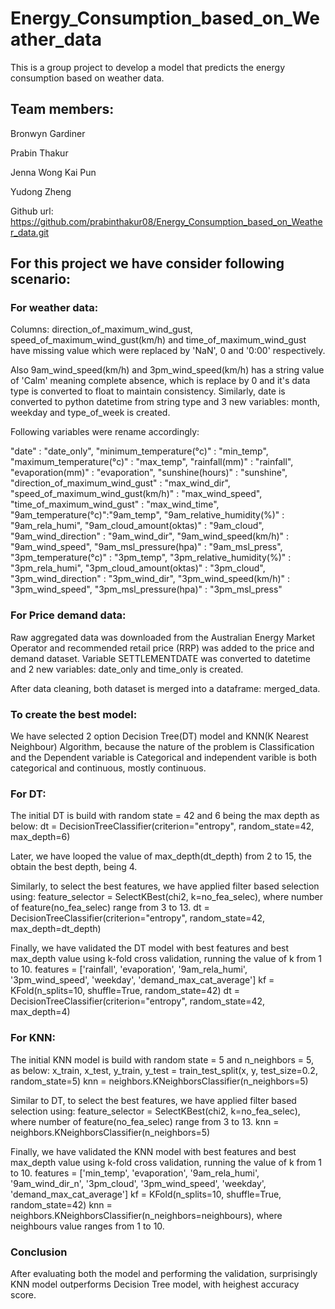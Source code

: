 # Energy_Consumption_based_on_Weather_data

This is a group project to develop a model that predicts the energy consumption based on weather data.

## Team members:

Bronwyn Gardiner

Prabin Thakur

Jenna Wong Kai Pun

Yudong Zheng

Github url: https://github.com/prabinthakur08/Energy_Consumption_based_on_Weather_data.git



## For this project we have consider following scenario:

### For weather data:
Columns: direction_of_maximum_wind_gust, speed_of_maximum_wind_gust(km/h) and time_of_maximum_wind_gust have missing value which were replaced by 'NaN', 0 and '0:00' respectively.

Also 9am_wind_speed(km/h) and 3pm_wind_speed(km/h) has a string value of 'Calm' meaning complete absence, which is replace by 0 and it's data type is converted to float to maintain consistency. Similarly, date is converted to python datetime from string type and 3 new variables: month, weekday and type_of_week is created.

Following variables were rename accordingly:

"date" : "date_only", "minimum_temperature(°c)" : "min_temp", 
"maximum_temperature(°c)" : "max_temp", "rainfall(mm)" : "rainfall", 
"evaporation(mm)" : "evaporation", "sunshine(hours)" : "sunshine", 
"direction_of_maximum_wind_gust" : "max_wind_dir", 
"speed_of_maximum_wind_gust(km/h)" : "max_wind_speed", 
"time_of_maximum_wind_gust" : "max_wind_time", 
"9am_temperature(°c)":"9am_temp", "9am_relative_humidity(%)" : "9am_rela_humi", 
"9am_cloud_amount(oktas)" : "9am_cloud", "9am_wind_direction" : "9am_wind_dir", 
"9am_wind_speed(km/h)" : "9am_wind_speed", "9am_msl_pressure(hpa)" : "9am_msl_press", 
"3pm_temperature(°c)" : "3pm_temp", "3pm_relative_humidity(%)" : "3pm_rela_humi", 
"3pm_cloud_amount(oktas)" : "3pm_cloud", "3pm_wind_direction" : "3pm_wind_dir", 
"3pm_wind_speed(km/h)" : "3pm_wind_speed", "3pm_msl_pressure(hpa)" : "3pm_msl_press"

### For Price demand data:
Raw aggregated data was downloaded from the Australian Energy Market Operator and recommended retail price (RRP) was added to the price and demand dataset. Variable SETTLEMENTDATE was converted to datetime and 2 new variables: date_only and time_only is created.

After data cleaning, both dataset is merged into a dataframe: merged_data.

### To create the best model: 

We have selected 2 option Decision Tree(DT) model and KNN(K Nearest Neighbour) Algorithm, because the nature of the problem is Classification and the Dependent variable is Categorical and independent varible is both categorical and continuous, mostly continuous.

### For DT:
The initial DT is build with random state = 42 and 6 being the max depth as below:
dt = DecisionTreeClassifier(criterion="entropy", random_state=42, max_depth=6)

Later, we have looped the value of max_depth(dt_depth) from 2 to 15, the obtain the best depth, being 4. 

Similarly, to select the best features, we have applied filter based selection using:
feature_selector = SelectKBest(chi2, k=no_fea_selec), where number of feature(no_fea_selec) range from 3 to 13.
dt = DecisionTreeClassifier(criterion="entropy", random_state=42, max_depth=dt_depth)

Finally, we have validated the DT model with best features and best max_depth value using k-fold cross validation, running the value of k from 1 to 10.
features = ['rainfall', 'evaporation', '9am_rela_humi', '3pm_wind_speed', 'weekday', 'demand_max_cat_average']
kf = KFold(n_splits=10, shuffle=True, random_state=42)
dt = DecisionTreeClassifier(criterion="entropy", random_state=42, max_depth=4)

### For KNN:
The initial KNN model is build with random state = 5 and n_neighbors = 5, as below:
x_train, x_test, y_train, y_test = train_test_split(x, y, test_size=0.2, random_state=5)
knn = neighbors.KNeighborsClassifier(n_neighbors=5)

Similar to DT, to select the best features, we have applied filter based selection using:
feature_selector = SelectKBest(chi2, k=no_fea_selec), where number of feature(no_fea_selec) range from 3 to 13.
knn = neighbors.KNeighborsClassifier(n_neighbors=5)

Finally, we have validated the KNN model with best features and best max_depth value using k-fold cross validation, running the value of k from 1 to 10.
features = ['min_temp', 'evaporation', '9am_rela_humi', '9am_wind_dir_n', '3pm_cloud', '3pm_wind_speed', 'weekday', 'demand_max_cat_average']
kf = KFold(n_splits=10, shuffle=True, random_state=42)
knn = neighbors.KNeighborsClassifier(n_neighbors=neighbours), where neighbours value ranges from 1 to 10.

### Conclusion
After evaluating both the model and performing the validation, surprisingly KNN model outperforms Decision Tree model, with heighest accuracy score.
